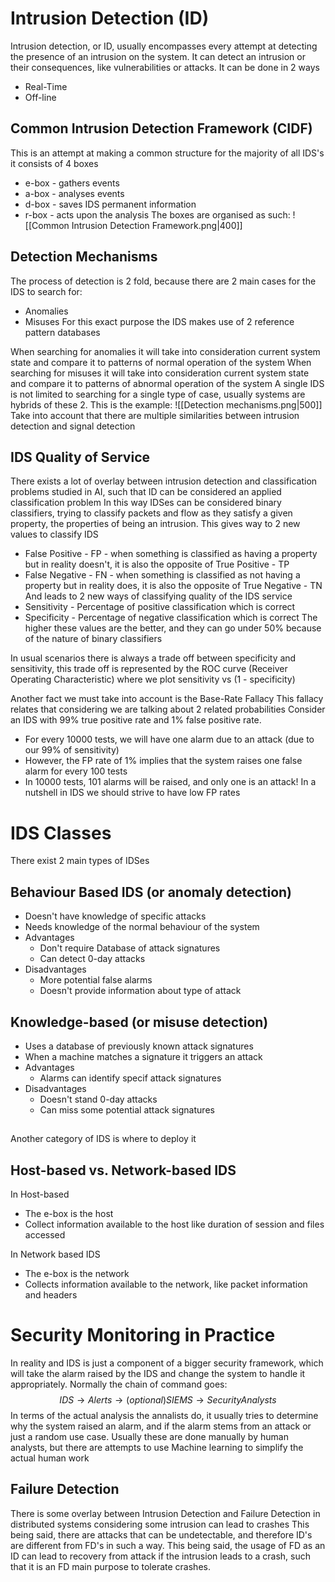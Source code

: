 # Intrusion Detection (ID)

Intrusion detection, or ID, usually encompasses every attempt at detecting the presence of an intrusion on the system.
It can detect an intrusion or their consequences, like vulnerabilities or attacks.
It can be done in 2 ways
- Real-Time
- Off-line

## Common Intrusion Detection Framework (CIDF)

This is an attempt at making a common structure for the majority of all IDS's  it consists of 4 boxes
- e-box - gathers events
- a-box - analyses events
- d-box - saves IDS permanent information
- r-box - acts upon the analysis
The boxes are organised as such:
![[Common Intrusion Detection Framework.png|400]]

## Detection Mechanisms

The process of detection is 2 fold, because there are 2 main cases for the IDS to search for:
- Anomalies
- Misuses
For this exact purpose the IDS makes use of 2 reference pattern databases

When searching for anomalies it will take into consideration current system state and compare it to patterns of normal operation of the system
When searching for misuses it will take into consideration current system state and compare it to patterns of abnormal operation of the system
A single IDS is not limited to searching for a single type of case, usually systems are hybrids of these 2.
This is the example:
![[Detection mechanisms.png|500]]
Take into account that there are multiple similarities between intrusion detection and signal detection

## IDS Quality of Service

There exists a lot of overlay between intrusion detection and classification problems studied in AI, such that ID can be considered an applied classification problem
In this way IDSes can be considered binary classifiers, trying to classify packets and flow as they satisfy a given property, the properties of being an intrusion.
This gives way to 2 new values to classify IDS
- False Positive - FP - when something is classified as having a property but in reality doesn't, it is also the opposite of True Positive - TP
- False Negative - FN - when something is classified as not having a property but in reality does, it is also the opposite of True Negative - TN
And leads to 2 new ways of classifying quality of the IDS service
- Sensitivity - Percentage of positive classification which is correct
- Specificity - Percentage of negative classification which is correct
The higher these values are the better, and they can go under 50% because of the nature of binary classifiers

In usual scenarios there is always a trade off between specificity and sensitivity, this trade off is represented by the ROC curve (Receiver Operating Characteristic) where we plot sensitivity vs (1 - specificity)

Another fact we must take into account is the Base-Rate Fallacy
This fallacy relates that considering we are talking about 2 related probabilities
Consider an IDS with 99% true positive rate and 1% false positive rate.
- For every 10000 tests, we will have one alarm due to an attack (due to our 99% of sensitivity)  
- However, the FP rate of 1% implies that the system raises one false alarm for every 100 tests  
- In 10000 tests, 101 alarms will be raised, and only one is an attack!
In a nutshell in IDS we should strive to have low FP rates


# IDS Classes

There exist 2 main types of IDSes

## Behaviour Based IDS (or anomaly detection)
- Doesn't have knowledge of specific attacks
- Needs knowledge of the normal behaviour of the system
- Advantages 
	- Don't require Database of attack signatures
	- Can detect 0-day attacks
- Disadvantages
	- More potential false alarms
	- Doesn't provide information about type of attack

## Knowledge-based (or misuse detection)
- Uses a database of previously known attack signatures
- When a machine matches a signature it triggers an attack
- Advantages
	- Alarms can identify specif attack signatures
- Disadvantages
	- Doesn't stand 0-day attacks
	- Can miss some potential attack signatures

## 
Another category of IDS is where to deploy it

## Host-based vs. Network-based IDS

In Host-based
- The e-box is the host
- Collect information available to the host like duration of session and files accessed

In Network based IDS
- The e-box is the network
- Collects information available to the network, like packet information and headers


# Security Monitoring in Practice

In reality and IDS is just a component of a bigger security framework, which will take the alarm raised by the IDS and change the system to handle it appropriately.
Normally the chain of command goes:
$$ IDS \rightarrow Alerts \rightarrow (optional) SIEMS \rightarrow Security Analysts $$
In terms of the actual analysis the annalists do, it usually tries to determine why the system raised an alarm, and if the alarm stems from an attack or just a random use case.
Usually these are done manually by human analysts, but there are attempts to use Machine learning to simplify the actual human work

## Failure Detection

There is some overlay between Intrusion Detection and Failure Detection in distributed systems considering some intrusion can lead to crashes
This being said, there are attacks that can be undetectable, and therefore ID's are different from FD's in such a way.
This being said, the usage of FD as an ID can lead to recovery from attack if the intrusion leads to a crash, such that it is an FD main purpose to tolerate crashes.